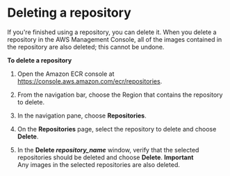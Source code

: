 # Deleting a repository<a name="repository-delete"></a>

If you're finished using a repository, you can delete it\. When you delete a repository in the AWS Management Console, all of the images contained in the repository are also deleted; this cannot be undone\.

**To delete a repository**

1. Open the Amazon ECR console at [https://console\.aws\.amazon\.com/ecr/repositories](https://console.aws.amazon.com/ecr/repositories)\.

1. From the navigation bar, choose the Region that contains the repository to delete\.

1. In the navigation pane, choose **Repositories**\.

1. On the **Repositories** page, select the repository to delete and choose **Delete**\.

1. In the **Delete *repository\_name*** window, verify that the selected repositories should be deleted and choose **Delete**\.
**Important**  
Any images in the selected repositories are also deleted\.